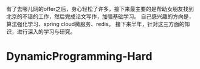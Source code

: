 有了去哪儿网的offer之后，身心轻松了许多，接下来最主要的是帮助女朋友找到北京的不错的工作，然后完成论文写作，加强基础学习。
自己感兴趣的方向是，算法强化学习、spring cloud微服务、redis。 接下来半年，针对这三方面的知识，进行深入的学习与研究。



# DynamicProgramming-Hard